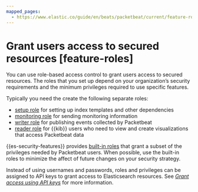 ```yaml
---
mapped_pages:
  - https://www.elastic.co/guide/en/beats/packetbeat/current/feature-roles.html
---
```


# Grant users access to secured resources [feature-roles]

You can use role-based access control to grant users access to secured resources. The roles that you set up depend on your organization’s security requirements and the minimum privileges required to use specific features.

Typically you need the create the following separate roles:

* [setup role](/reference/packetbeat/privileges-to-setup-beats.md) for setting up index templates and other dependencies
* [monitoring role](/reference/packetbeat/privileges-to-publish-monitoring.md) for sending monitoring information
* [writer role](/reference/packetbeat/privileges-to-publish-events.md)  for publishing events collected by Packetbeat
* [reader role](/reference/packetbeat/kibana-user-privileges.md) for {{kib}} users who need to view and create visualizations that access Packetbeat data

{{es-security-features}} provides [built-in roles](elasticsearch://docs/reference/elasticsearch/roles.md) that grant a subset of the privileges needed by Packetbeat users. When possible, use the built-in roles to minimize the affect of future changes on your security strategy.

Instead of using usernames and passwords, roles and privileges can be assigned to API keys to grant access to Elasticsearch resources. See [*Grant access using API keys*](/reference/packetbeat/beats-api-keys.md) for more information.






